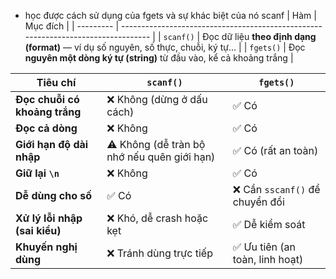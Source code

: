 - học được cách sử dụng của fgets và sự khác biệt của nó scanf
| Hàm       | Mục đích                                                                          |
| --------- | --------------------------------------------------------------------------------- |
| `scanf()` | Đọc dữ liệu **theo định dạng (format)** — ví dụ số nguyên, số thực, chuỗi, ký tự… |
| `fgets()` | Đọc **nguyên một dòng ký tự (string)** từ đầu vào, kể cả khoảng trắng             |

| Tiêu chí                      | `scanf()`                                   | `fgets()`                      |
| ----------------------------- | ------------------------------------------- | ------------------------------ |
| **Đọc chuỗi có khoảng trắng** | ❌ Không (dừng ở dấu cách)                   | ✅ Có                           |
| **Đọc cả dòng**               | ❌ Không                                     | ✅ Có                           |
| **Giới hạn độ dài nhập**      | ⚠️ Không (dễ tràn bộ nhớ nếu quên giới hạn) | ✅ Có (rất an toàn)             |
| **Giữ lại `\n`**              | ❌ Không                                     | ✅ Có                           |
| **Dễ dùng cho số**            | ✅ Có                                        | ❌ Cần `sscanf()` để chuyển đổi |
| **Xử lý lỗi nhập (sai kiểu)** | ❌ Khó, dễ crash hoặc kẹt                    | ✅ Dễ kiểm soát                 |
| **Khuyến nghị dùng**          | ❌ Tránh dùng trực tiếp                      | ✅ Ưu tiên (an toàn, linh hoạt) |

